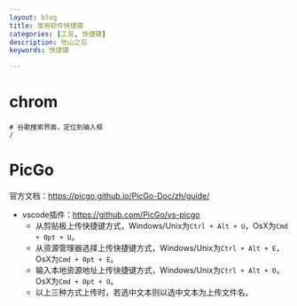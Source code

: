 ```yaml
---
layout: blog
title: 常用软件快捷键
categories: [工具, 快捷键]
description: 他山之石
keywords: 快捷键

---
```


# chrom

```shell
# 谷歌搜索界面，定位到输入框
/
```



# PicGo

官方文档：https://picgo.github.io/PicGo-Doc/zh/guide/

- vscode插件：https://github.com/PicGo/vs-picgo
  - 从剪贴板上传快捷键方式，Windows/Unix为`Ctrl + Alt + U`，OsX为`Cmd + Opt + U`。
  - 从资源管理器选择上传快捷键方式，Windows/Unix为`Ctrl + Alt + E`，OsX为`Cmd + Opt + E`。
  - 输入本地资源地址上传快捷键方式，Windows/Unix为`Ctrl + Alt + O`，OsX为`Cmd + Opt + O`。
  - 以上三种方式上传时，若选中文本则以选中文本为上传文件名。

